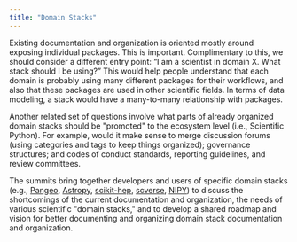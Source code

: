 ```yaml
---
title: "Domain Stacks"
---
```


Existing documentation and organization is oriented mostly around exposing individual packages. This is important. Complimentary to this, we should consider a different entry point: “I am a scientist in domain X. What stack should I be using?” This would help people understand that each domain is probably using many different packages for their workflows, and also that these packages are used in other scientific fields.
In terms of data modeling, a stack would have a many-to-many relationship with packages.

Another related set of questions involve what parts of already organized domain stacks should be "promoted" to the ecosystem level (i.e., Scientific Python). For example, would it make sense to merge discussion forums (using categories and tags to keep things organized); governance structures; and codes of conduct standards, reporting guidelines, and review committees.

The summits bring together developers and users of specific domain stacks
(e.g., [Pangeo](https://pangeo.io/packages.html), [Astropy](https://www.astropy.org/affiliated/index.html), [scikit-hep](https://scikit-hep.org/packages), [scverse](https://scverse.org/projects/), [NIPY](https://nipy.org/))
to discuss the shortcomings of the current documentation and organization, the needs of various scientific "domain stacks," and to develop a shared roadmap and vision for better documenting and organizing domain stack documentation and organization.
